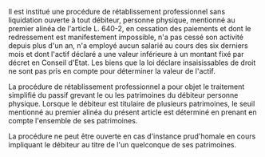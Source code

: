 Il est institué une procédure de rétablissement professionnel sans liquidation ouverte à tout débiteur, personne physique, mentionné au premier alinéa de l'article L. 640-2, en cessation des paiements et dont le redressement est manifestement impossible, n'a pas cessé son activité depuis plus d'un an, n'a employé aucun salarié au cours des six derniers mois et dont l'actif déclaré a une valeur inférieure à un montant fixé par décret en Conseil d'Etat. Les biens que la loi déclare insaisissables de droit ne sont pas pris en compte pour déterminer la valeur de l'actif.


La procédure de rétablissement professionnel a pour objet le traitement simplifié du passif grevant le ou les patrimoines du débiteur personne physique. Lorsque le débiteur est titulaire de plusieurs patrimoines, le seuil mentionné au premier alinéa du présent article est déterminé en prenant en compte l'ensemble de ses patrimoines.


  

 La procédure ne peut être ouverte en cas d'instance prud'homale en cours impliquant le débiteur au titre de l'un quelconque de ses patrimoines.

